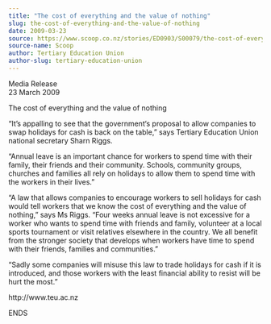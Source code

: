 ```yaml
---
title: "The cost of everything and the value of nothing"
slug: the-cost-of-everything-and-the-value-of-nothing
date: 2009-03-23
source: https://www.scoop.co.nz/stories/ED0903/S00079/the-cost-of-everything-and-the-value-of-nothing.htm
source-name: Scoop
author: Tertiary Education Union
author-slug: tertiary-education-union
---
```


<p>Media Release<br>23 March 2009</p>

<p>The cost of everything and
the value of nothing</p>

<p>“It’s appalling to see that the
government‘s proposal to allow companies to swap holidays
for cash is back on the table,” says Tertiary Education
Union national secretary Sharn Riggs.</p>

<p>“Annual leave is
an important chance for workers to spend time with their
family, their friends and their community. Schools,
community groups, churches and families all rely on holidays
to allow them to spend time with the workers in their
lives.”<p>

<p>“A law that allows companies to encourage
workers to sell holidays for cash would tell workers that we
know the cost of everything and the value of nothing,”
says Ms Riggs. “Four weeks annual leave is not excessive
for a worker who wants to spend time with friends and
family, volunteer at a local sports tournament or visit
relatives elsewhere in the country. We all benefit from the
stronger society that develops when workers have time to
spend with their friends, families and
communities.”</p>

<p>“Sadly some companies will misuse this
law to trade holidays for cash if it is introduced, and
those workers with the least financial ability to resist
will be hurt the most.”<p>

<p>http://www.teu.ac.nz</p>

<p>ENDS<p>

